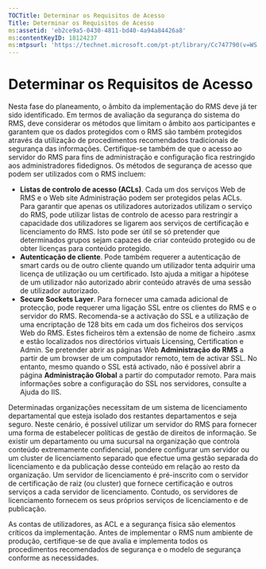 ```yaml
---
TOCTitle: Determinar os Requisitos de Acesso
Title: Determinar os Requisitos de Acesso
ms:assetid: 'eb2ce9a5-0430-4811-bd40-4a94a84426a8'
ms:contentKeyID: 18124237
ms:mtpsurl: 'https://technet.microsoft.com/pt-pt/library/Cc747790(v=WS.10)'
---
```


Determinar os Requisitos de Acesso
==================================

Nesta fase do planeamento, o âmbito da implementação do RMS deve já ter sido identificado. Em termos de avaliação da segurança do sistema do RMS, deve considerar os métodos que limitam o âmbito aos participantes e garantem que os dados protegidos com o RMS são também protegidos através da utilização de procedimentos recomendados tradicionais de segurança das informações. Certifique-se também de que o acesso ao servidor do RMS para fins de administração e configuração fica restringido aos administradores fidedignos. Os métodos de segurança de acesso que podem ser utilizados com o RMS incluem:

-   **Listas de controlo de acesso (ACLs)**. Cada um dos serviços Web de RMS e o Web site Administração podem ser protegidos pelas ACLs. Para garantir que apenas os utilizadores autorizados utilizam o serviço do RMS, pode utilizar listas de controlo de acesso para restringir a capacidade dos utilizadores se ligarem aos serviços de certificação e licenciamento do RMS. Isto pode ser útil se só pretender que determinados grupos sejam capazes de criar conteúdo protegido ou de obter licenças para conteúdo protegido.
-   **Autenticação de cliente**. Pode também requerer a autenticação de smart cards ou de outro cliente quando um utilizador tenta adquirir uma licença de utilização ou um certificado. Isto ajuda a mitigar a hipótese de um utilizador não autorizado abrir conteúdo através de uma sessão de utilizador autorizado.
-   **Secure Sockets Layer**. Para fornecer uma camada adicional de protecção, pode requerer uma ligação SSL entre os clientes do RMS e o servidor do RMS. Recomenda-se a activação do SSL e a utilização de uma encriptação de 128 bits em cada um dos ficheiros dos serviços Web do RMS. Estes ficheiros têm a extensão de nome de ficheiro .asmx e estão localizados nos directórios virtuais Licensing, Certification e Admin. Se pretender abrir as páginas Web **Administração do RMS** a partir de um browser de um computador remoto, tem de activar SSL. No entanto, mesmo quando o SSL está activado, não é possível abrir a página **Administração Global** a partir do computador remoto.
    Para mais informações sobre a configuração do SSL nos servidores, consulte a Ajuda do IIS.

Determinadas organizações necessitam de um sistema de licenciamento departamental que esteja isolado dos restantes departamentos e seja seguro. Neste cenário, é possível utilizar um servidor do RMS para fornecer uma forma de estabelecer políticas de gestão de direitos de informação. Se existir um departamento ou uma sucursal na organização que controla conteúdo extremamente confidencial, pondere configurar um servidor ou um cluster de licenciamento separado que efectue uma gestão separada do licenciamento e da publicação desse conteúdo em relação ao resto da organização. Um servidor de licenciamento é pré-inscrito com o servidor de certificação de raiz (ou cluster) que fornece certificação e outros serviços a cada servidor de licenciamento. Contudo, os servidores de licenciamento fornecem os seus próprios serviços de licenciamento e de publicação.

As contas de utilizadores, as ACL e a segurança física são elementos críticos da implementação. Antes de implementar o RMS num ambiente de produção, certifique-se de que avalia e implementa todos os procedimentos recomendados de segurança e o modelo de segurança conforme as necessidades.
